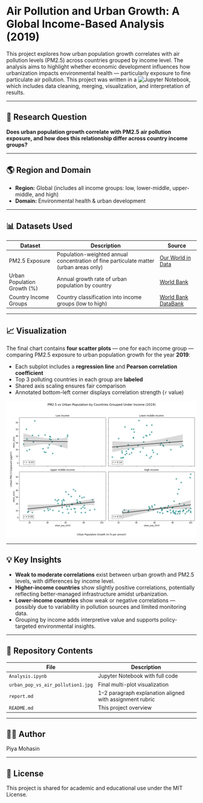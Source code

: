 # Air Pollution and Urban Growth: A Global Income-Based Analysis (2019)

This project explores how urban population growth correlates with air pollution levels (PM2.5) across countries grouped by income level. The analysis aims to highlight whether economic development influences how urbanization impacts environmental health — particularly exposure to fine particulate air pollution.
This project was written in a ![Jupyter Notebook](Analysis.ipynb), which includes data cleaning, merging, visualization, and interpretation of results.


---

## 📌 Research Question

**Does urban population growth correlate with PM2.5 air pollution exposure, and how does this relationship differ across country income groups?**

---

## 🌎 Region and Domain

- **Region:** Global (includes all income groups: low, lower-middle, upper-middle, and high)
- **Domain:** Environmental health & urban development

---

## 📊 Datasets Used

| Dataset | Description | Source |
|--------|-------------|--------|
| PM2.5 Exposure | Population-weighted annual concentration of fine particulate matter (urban areas only) | [Our World in Data](https://ourworldindata.org/grapher/pm25-air-pollution?time=2019) |
| Urban Population Growth (%) | Annual growth rate of urban population by country | [World Bank](https://data.worldbank.org/indicator/SP.URB.TOTL.IN.ZS) |
| Country Income Groups | Country classification into income groups (low to high) | [World Bank DataBank](https://databank.worldbank.org/reports.aspx?source=2&series=SP.URB.TOTL.IN.ZS&country=) |

---

## 📈 Visualization

The final chart contains **four scatter plots** — one for each income group — comparing PM2.5 exposure to urban population growth for the year **2019**:

- Each subplot includes a **regression line** and **Pearson correlation coefficient**
- Top 3 polluting countries in each group are **labeled**
- Shared axis scaling ensures fair comparison
- Annotated bottom-left corner displays correlation strength (`r` value)

![Plot](urban_pop_vs_air_pollution1.jpg)

---

## 💡 Key Insights

- **Weak to moderate correlations** exist between urban growth and PM2.5 levels, with differences by income level.
- **Higher-income countries** show slightly positive correlations, potentially reflecting better-managed infrastructure amidst urbanization.
- **Lower-income countries** show weak or negative correlations — possibly due to variability in pollution sources and limited monitoring data.
- Grouping by income adds interpretive value and supports policy-targeted environmental insights.

---

## 📁 Repository Contents

| File | Description |
|------|-------------|
| `Analysis.ipynb` | Jupyter Notebook with full code |
| `urban_pop_vs_air_pollution1.jpg` | Final multi-plot visualization |
| `report.md` | 1–2 paragraph explanation aligned with assignment rubric |
| `README.md` | This project overview |

---

## 🧑‍💻 Author

Piya Mohasin

---

## 📜 License

This project is shared for academic and educational use under the MIT License.

